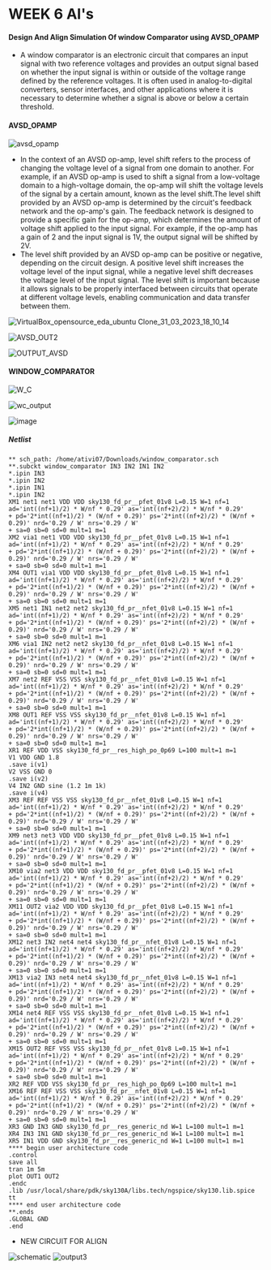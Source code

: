 # WEEK 6 AI's

####  Design And Align Simulation Of  window Comparator using AVSD_OPAMP
- A window comparator is an electronic circuit that compares an input signal with two reference voltages and provides an output signal based on whether the input signal is within or outside of the voltage range defined by the reference voltages. It is often used in analog-to-digital converters, sensor interfaces, and other applications where it is necessary to determine whether a signal is above or below a certain threshold.


#### AVSD_OPAMP

![avsd_opamp](https://user-images.githubusercontent.com/68071764/229117508-3b3c27ee-d8fe-40f5-93d6-4f76a20115ed.png)

- In the context of an AVSD op-amp, level shift refers to the process of changing the voltage level of a signal from one domain to another. For example, if an AVSD op-amp is used to shift a signal from a low-voltage domain to a high-voltage domain, the op-amp will shift the voltage levels of the signal by a certain amount, known as the level shift.The level shift provided by an AVSD op-amp is determined by the circuit's feedback network and the op-amp's gain. The feedback network is designed to provide a specific gain for the op-amp, which determines the amount of voltage shift applied to the input signal. For example, if the op-amp has a gain of 2 and the input signal is 1V, the output signal will be shifted by 2V.
- The level shift provided by an AVSD op-amp can be positive or negative, depending on the circuit design. A positive level shift increases the voltage level of the input signal, while a negative level shift decreases the voltage level of the input signal. The level shift is important because it allows signals to be properly interfaced between circuits that operate at different voltage levels, enabling communication and data transfer between them.

![VirtualBox_opensource_eda_ubuntu Clone_31_03_2023_18_10_14](https://user-images.githubusercontent.com/68071764/229122593-3176e733-f0e8-43a9-a249-2f619edf0e7c.png)


![AVSD_OUT2](https://user-images.githubusercontent.com/68071764/229121792-da52138e-d788-4eb9-9035-75314dcc54cf.png)

![OUTPUT_AVSD](https://user-images.githubusercontent.com/68071764/229122311-0dc0211f-21e0-4cd5-9b4c-320c4e0e6709.png)

#### WINDOW_COMPARATOR

![W_C](https://user-images.githubusercontent.com/68071764/229284478-6d98227b-b20f-41fc-a9ce-af15465a0db1.png)

![wc_output](https://user-images.githubusercontent.com/68071764/229284810-cf1fd1b7-66bd-4622-ae9d-37a800aeb932.png)

![image](https://user-images.githubusercontent.com/68071764/229285065-1fd8168b-54af-4859-b9c7-95302f784efb.png)

##### Netlist

```
** sch_path: /home/ativi07/Downloads/window_comparator.sch
**.subckt window_comparator IN3 IN2 IN1 IN2
*.ipin IN3
*.ipin IN2
*.ipin IN1
*.ipin IN2
XM1 net1 net1 VDD VDD sky130_fd_pr__pfet_01v8 L=0.15 W=1 nf=1 ad='int((nf+1)/2) * W/nf * 0.29' as='int((nf+2)/2) * W/nf * 0.29'
+ pd='2*int((nf+1)/2) * (W/nf + 0.29)' ps='2*int((nf+2)/2) * (W/nf + 0.29)' nrd='0.29 / W' nrs='0.29 / W'
+ sa=0 sb=0 sd=0 mult=1 m=1
XM2 via1 net1 VDD VDD sky130_fd_pr__pfet_01v8 L=0.15 W=1 nf=1 ad='int((nf+1)/2) * W/nf * 0.29' as='int((nf+2)/2) * W/nf * 0.29'
+ pd='2*int((nf+1)/2) * (W/nf + 0.29)' ps='2*int((nf+2)/2) * (W/nf + 0.29)' nrd='0.29 / W' nrs='0.29 / W'
+ sa=0 sb=0 sd=0 mult=1 m=1
XM4 OUT1 via1 VDD VDD sky130_fd_pr__pfet_01v8 L=0.15 W=1 nf=1 ad='int((nf+1)/2) * W/nf * 0.29' as='int((nf+2)/2) * W/nf * 0.29'
+ pd='2*int((nf+1)/2) * (W/nf + 0.29)' ps='2*int((nf+2)/2) * (W/nf + 0.29)' nrd='0.29 / W' nrs='0.29 / W'
+ sa=0 sb=0 sd=0 mult=1 m=1
XM5 net1 IN1 net2 net2 sky130_fd_pr__nfet_01v8 L=0.15 W=1 nf=1 ad='int((nf+1)/2) * W/nf * 0.29' as='int((nf+2)/2) * W/nf * 0.29'
+ pd='2*int((nf+1)/2) * (W/nf + 0.29)' ps='2*int((nf+2)/2) * (W/nf + 0.29)' nrd='0.29 / W' nrs='0.29 / W'
+ sa=0 sb=0 sd=0 mult=1 m=1
XM6 via1 IN2 net2 net2 sky130_fd_pr__nfet_01v8 L=0.15 W=1 nf=1 ad='int((nf+1)/2) * W/nf * 0.29' as='int((nf+2)/2) * W/nf * 0.29'
+ pd='2*int((nf+1)/2) * (W/nf + 0.29)' ps='2*int((nf+2)/2) * (W/nf + 0.29)' nrd='0.29 / W' nrs='0.29 / W'
+ sa=0 sb=0 sd=0 mult=1 m=1
XM7 net2 REF VSS VSS sky130_fd_pr__nfet_01v8 L=0.15 W=1 nf=1 ad='int((nf+1)/2) * W/nf * 0.29' as='int((nf+2)/2) * W/nf * 0.29'
+ pd='2*int((nf+1)/2) * (W/nf + 0.29)' ps='2*int((nf+2)/2) * (W/nf + 0.29)' nrd='0.29 / W' nrs='0.29 / W'
+ sa=0 sb=0 sd=0 mult=1 m=1
XM8 OUT1 REF VSS VSS sky130_fd_pr__nfet_01v8 L=0.15 W=1 nf=1 ad='int((nf+1)/2) * W/nf * 0.29' as='int((nf+2)/2) * W/nf * 0.29'
+ pd='2*int((nf+1)/2) * (W/nf + 0.29)' ps='2*int((nf+2)/2) * (W/nf + 0.29)' nrd='0.29 / W' nrs='0.29 / W'
+ sa=0 sb=0 sd=0 mult=1 m=1
XR1 REF VDD VSS sky130_fd_pr__res_high_po_0p69 L=100 mult=1 m=1
V1 VDD GND 1.8
.save i(v1)
V2 VSS GND 0
.save i(v2)
V4 IN2 GND sine (1.2 1m 1k)
.save i(v4)
XM3 REF REF VSS VSS sky130_fd_pr__nfet_01v8 L=0.15 W=1 nf=1 ad='int((nf+1)/2) * W/nf * 0.29' as='int((nf+2)/2) * W/nf * 0.29'
+ pd='2*int((nf+1)/2) * (W/nf + 0.29)' ps='2*int((nf+2)/2) * (W/nf + 0.29)' nrd='0.29 / W' nrs='0.29 / W'
+ sa=0 sb=0 sd=0 mult=1 m=1
XM9 net3 net3 VDD VDD sky130_fd_pr__pfet_01v8 L=0.15 W=1 nf=1 ad='int((nf+1)/2) * W/nf * 0.29' as='int((nf+2)/2) * W/nf * 0.29'
+ pd='2*int((nf+1)/2) * (W/nf + 0.29)' ps='2*int((nf+2)/2) * (W/nf + 0.29)' nrd='0.29 / W' nrs='0.29 / W'
+ sa=0 sb=0 sd=0 mult=1 m=1
XM10 via2 net3 VDD VDD sky130_fd_pr__pfet_01v8 L=0.15 W=1 nf=1 ad='int((nf+1)/2) * W/nf * 0.29' as='int((nf+2)/2) * W/nf * 0.29'
+ pd='2*int((nf+1)/2) * (W/nf + 0.29)' ps='2*int((nf+2)/2) * (W/nf + 0.29)' nrd='0.29 / W' nrs='0.29 / W'
+ sa=0 sb=0 sd=0 mult=1 m=1
XM11 OUT2 via2 VDD VDD sky130_fd_pr__pfet_01v8 L=0.15 W=1 nf=1 ad='int((nf+1)/2) * W/nf * 0.29' as='int((nf+2)/2) * W/nf * 0.29'
+ pd='2*int((nf+1)/2) * (W/nf + 0.29)' ps='2*int((nf+2)/2) * (W/nf + 0.29)' nrd='0.29 / W' nrs='0.29 / W'
+ sa=0 sb=0 sd=0 mult=1 m=1
XM12 net3 IN2 net4 net4 sky130_fd_pr__nfet_01v8 L=0.15 W=1 nf=1 ad='int((nf+1)/2) * W/nf * 0.29' as='int((nf+2)/2) * W/nf * 0.29'
+ pd='2*int((nf+1)/2) * (W/nf + 0.29)' ps='2*int((nf+2)/2) * (W/nf + 0.29)' nrd='0.29 / W' nrs='0.29 / W'
+ sa=0 sb=0 sd=0 mult=1 m=1
XM13 via2 IN3 net4 net4 sky130_fd_pr__nfet_01v8 L=0.15 W=1 nf=1 ad='int((nf+1)/2) * W/nf * 0.29' as='int((nf+2)/2) * W/nf * 0.29'
+ pd='2*int((nf+1)/2) * (W/nf + 0.29)' ps='2*int((nf+2)/2) * (W/nf + 0.29)' nrd='0.29 / W' nrs='0.29 / W'
+ sa=0 sb=0 sd=0 mult=1 m=1
XM14 net4 REF VSS VSS sky130_fd_pr__nfet_01v8 L=0.15 W=1 nf=1 ad='int((nf+1)/2) * W/nf * 0.29' as='int((nf+2)/2) * W/nf * 0.29'
+ pd='2*int((nf+1)/2) * (W/nf + 0.29)' ps='2*int((nf+2)/2) * (W/nf + 0.29)' nrd='0.29 / W' nrs='0.29 / W'
+ sa=0 sb=0 sd=0 mult=1 m=1
XM15 OUT2 REF VSS VSS sky130_fd_pr__nfet_01v8 L=0.15 W=1 nf=1 ad='int((nf+1)/2) * W/nf * 0.29' as='int((nf+2)/2) * W/nf * 0.29'
+ pd='2*int((nf+1)/2) * (W/nf + 0.29)' ps='2*int((nf+2)/2) * (W/nf + 0.29)' nrd='0.29 / W' nrs='0.29 / W'
+ sa=0 sb=0 sd=0 mult=1 m=1
XR2 REF VDD VSS sky130_fd_pr__res_high_po_0p69 L=100 mult=1 m=1
XM16 REF REF VSS VSS sky130_fd_pr__nfet_01v8 L=0.15 W=1 nf=1 ad='int((nf+1)/2) * W/nf * 0.29' as='int((nf+2)/2) * W/nf * 0.29'
+ pd='2*int((nf+1)/2) * (W/nf + 0.29)' ps='2*int((nf+2)/2) * (W/nf + 0.29)' nrd='0.29 / W' nrs='0.29 / W'
+ sa=0 sb=0 sd=0 mult=1 m=1
XR3 GND IN3 GND sky130_fd_pr__res_generic_nd W=1 L=100 mult=1 m=1
XR4 IN3 IN1 GND sky130_fd_pr__res_generic_nd W=1 L=100 mult=1 m=1
XR5 IN1 VDD GND sky130_fd_pr__res_generic_nd W=1 L=100 mult=1 m=1
**** begin user architecture code
.control
save all
tran 1m 5m
plot OUT1 OUT2
.endc
.lib /usr/local/share/pdk/sky130A/libs.tech/ngspice/sky130.lib.spice tt
**** end user architecture code
**.ends
.GLOBAL GND
.end
```

- NEW CIRCUIT FOR ALIGN 

![schematic](https://user-images.githubusercontent.com/68071764/230721499-5ef15d14-f6ef-4de7-8e46-609c72d280c8.png)
![output3](https://user-images.githubusercontent.com/68071764/230721505-943db3d5-9f8a-43fe-aade-577d9c8b137f.png)


